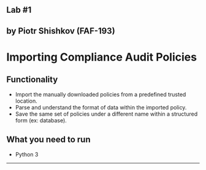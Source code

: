 Lab #1
---------
by Piotr Shishkov (FAF-193)
---------
# Importing Compliance Audit Policies #
## Functionality ##
* Import the manually downloaded policies from a predefined trusted location.
* Parse and understand the format of data within the imported policy.
* Save the same set of policies under a different name within a structured form (ex: database).
## What you need to run ##
* Python 3
__________